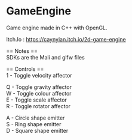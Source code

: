 # GameEngine
Game engine made in C++ with OpenGL. 

Itch.Io : https://caynyian.itch.io/2d-game-engine

== Notes ==  
SDKs are the Mali and glfw files

== Controls ==  
1 - Toggle velocity affector  

Q - Toggle gravity affector  
W - Toggle colour affector  
E - Toggle scale affector  
R - Toggle rotator affector  

A - Circle shape emitter  
S - Ring shape emitter  
D - Square shape emitter  
